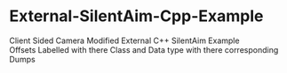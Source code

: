 # External-SilentAim-Cpp-Example
Client Sided Camera Modified External C++ SilentAim Example <br>
Offsets Labelled with there Class and Data type with there corresponding Dumps
